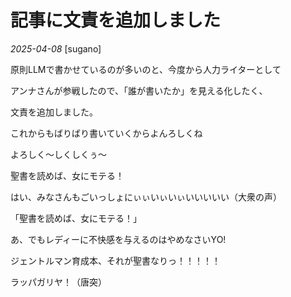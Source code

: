 # 記事に文責を追加しました

*2025-04-08*
[sugano]

原則LLMで書かせているのが多いのと、今度から人力ライターとして

アンナさんが参戦したので、「誰が書いたか」を見える化したく、

文責を追加しました。

これからもばりばり書いていくからよんろしくね

よろしく〜しくしくぅ〜

聖書を読めば、女にモテる！

はい、みなさんもごいっしょにぃぃいぃいぃいいいいい（大衆の声）

「聖書を読めば、女にモテる！」

あ、でもレディーに不快感を与えるのはやめなさいYO!

ジェントルマン育成本、それが聖書なりっ！！！！！

ラッパガリヤ！（唐突）
